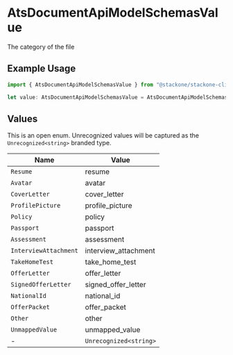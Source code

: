 # AtsDocumentApiModelSchemasValue

The category of the file

## Example Usage

```typescript
import { AtsDocumentApiModelSchemasValue } from "@stackone/stackone-client-ts/sdk/models/shared";

let value: AtsDocumentApiModelSchemasValue = AtsDocumentApiModelSchemasValue.Assessment;
```

## Values

This is an open enum. Unrecognized values will be captured as the `Unrecognized<string>` branded type.

| Name                   | Value                  |
| ---------------------- | ---------------------- |
| `Resume`               | resume                 |
| `Avatar`               | avatar                 |
| `CoverLetter`          | cover_letter           |
| `ProfilePicture`       | profile_picture        |
| `Policy`               | policy                 |
| `Passport`             | passport               |
| `Assessment`           | assessment             |
| `InterviewAttachment`  | interview_attachment   |
| `TakeHomeTest`         | take_home_test         |
| `OfferLetter`          | offer_letter           |
| `SignedOfferLetter`    | signed_offer_letter    |
| `NationalId`           | national_id            |
| `OfferPacket`          | offer_packet           |
| `Other`                | other                  |
| `UnmappedValue`        | unmapped_value         |
| -                      | `Unrecognized<string>` |
